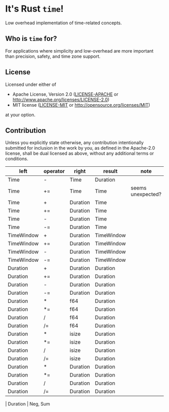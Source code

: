 # It's Rust `time`!

Low overhead implementation of time-related concepts.

## Who is `time` for?

For applications where simplicity and low-overhead are more important than precision, safety, and time zone support.


## License

Licensed under either of

 * Apache License, Version 2.0
   ([LICENSE-APACHE](LICENSE-APACHE) or http://www.apache.org/licenses/LICENSE-2.0)
 * MIT license
   ([LICENSE-MIT](LICENSE-MIT) or http://opensource.org/licenses/MIT)

at your option.

## Contribution

Unless you explicitly state otherwise, any contribution intentionally submitted
for inclusion in the work by you, as defined in the Apache-2.0 license, shall be
dual licensed as above, without any additional terms or conditions.

| left       | operator | right    | result     | note              |
| ---------- | -------- | -------- | ---------- | ----------------- |
| Time       | -        | Time     | Duration   |                   |
| Time       | +=       | Time     | Time       | seems unexpected? |
| Time       | +        | Duration | Time       |                   |
| Time       | +=       | Duration | Time       |                   |
| Time       | -        | Duration | Time       |                   |
| Time       | -=       | Duration | Time       |                   |
| TimeWindow | +        | Duration | TimeWindow |                   |
| TimeWindow | +=       | Duration | TimeWindow |                   |
| TimeWindow | -        | Duration | TimeWindow |                   |
| TimeWindow | -=       | Duration | TimeWindow |                   |
| Duration   | +        | Duration | Duration   |                   |
| Duration   | +=       | Duration | Duration   |                   |
| Duration   | -        | Duration | Duration   |                   |
| Duration   | -=       | Duration | Duration   |                   |
| Duration   | *        | f64      | Duration   |                   |
| Duration   | *=       | f64      | Duration   |                   |
| Duration   | /        | f64      | Duration   |                   |
| Duration   | /=       | f64      | Duration   |                   |
| Duration   | *        | isize    | Duration   |                   |
| Duration   | *=       | isize    | Duration   |                   |
| Duration   | /        | isize    | Duration   |                   |
| Duration   | /=       | isize    | Duration   |                   |
| Duration   | *        | Duration | Duration   |                   |
| Duration   | *=       | Duration | Duration   |                   |
| Duration   | /        | Duration | Duration   |                   |
| Duration   | /=       | Duration | Duration   |                   |

| Duration | Neg, Sum
